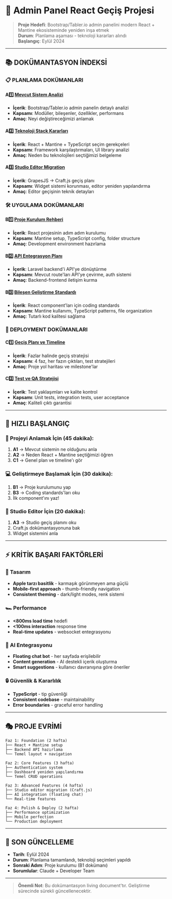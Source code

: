 # 🚀 Admin Panel React Geçiş Projesi

> **Proje Hedefi**: Bootstrap/Tabler.io admin panelini modern React + Mantine ekosisteminde yeniden inşa etmek  
> **Durum**: Planlama aşaması - teknoloji kararları alındı  
> **Başlangıç**: Eylül 2024

---

## 📚 DOKÜMANTASYON İNDEKSİ

### 📋 PLANLAMA DOKÜMANLARI

#### A1️⃣ [Mevcut Sistem Analizi](A1_mevcut_sistem_analizi.md)
- **İçerik**: Bootstrap/Tabler.io admin panelin detaylı analizi
- **Kapsamı**: Modüller, bileşenler, özellikler, performans
- **Amaç**: Neyi değiştireceğimizi anlamak

#### A2️⃣ [Teknoloji Stack Kararları](A2_teknoloji_stack_kararlari.md)
- **İçerik**: React + Mantine + TypeScript seçim gerekçeleri
- **Kapsamı**: Framework karşılaştırmaları, UI library analizi
- **Amaç**: Neden bu teknolojileri seçtiğimizi belgeleme

#### A3️⃣ [Studio Editor Migration](A3_studio_editor_migration.md)
- **İçerik**: GrapesJS → Craft.js geçiş planı
- **Kapsamı**: Widget sistemi korunması, editor yeniden yapılandırma
- **Amaç**: Editor geçişinin teknik detayları

### 🛠️ UYGULAMA DOKÜMANLARI

#### B1️⃣ [Proje Kurulum Rehberi](B1_proje_kurulum_rehberi.md)
- **İçerik**: React projesinin adım adım kurulumu
- **Kapsamı**: Mantine setup, TypeScript config, folder structure
- **Amaç**: Development environment hazırlama

#### B2️⃣ [API Entegrasyon Planı](B2_api_entegrasyon_plani.md)
- **İçerik**: Laravel backend'i API'ye dönüştürme
- **Kapsamı**: Mevcut route'ları API'ye çevirme, auth sistemi
- **Amaç**: Backend-frontend iletişim kurma

#### B3️⃣ [Bileşen Geliştirme Standardı](B3_bilesen_gelistirme_standardi.md)
- **İçerik**: React component'ları için coding standards
- **Kapsamı**: Mantine kullanımı, TypeScript patterns, file organization
- **Amaç**: Tutarlı kod kalitesi sağlama

### 🚀 DEPLOYMENT DOKÜMANLARI

#### C1️⃣ [Geçiş Planı ve Timeline](C1_gecis_plani_timeline.md)
- **İçerik**: Fazlar halinde geçiş stratejisi
- **Kapsamı**: 4 faz, her fazın çıktıları, test stratejileri
- **Amaç**: Proje yol haritası ve milestone'lar

#### C2️⃣ [Test ve QA Stratejisi](C2_test_qa_stratejisi.md)
- **İçerik**: Test yaklaşımları ve kalite kontrol
- **Kapsamı**: Unit tests, integration tests, user acceptance
- **Amaç**: Kaliteli çıktı garantisi

---

## 🎯 HIZLI BAŞLANGIÇ

### 👀 Projeyi Anlamak İçin (45 dakika):
1. **A1** → Mevcut sistemin ne olduğunu anla
2. **A2** → Neden React + Mantine seçtiğimizi öğren  
3. **C1** → Genel plan ve timeline'ı gör

### 💻 Geliştirmeye Başlamak İçin (30 dakika):
1. **B1** → Proje kurulumunu yap
2. **B3** → Coding standards'ları oku
3. İlk component'ını yaz!

### 🚀 Studio Editor İçin (20 dakika):
1. **A3** → Studio geçiş planını oku
2. Craft.js dokümantasyonuna bak
3. Widget sistemini anla

---

## ⚡ KRİTİK BAŞARI FAKTÖRLERİ

### 🎨 Tasarım
- **Apple tarzı basitlik** - karmaşık görünmeyen ama güçlü
- **Mobile-first approach** - thumb-friendly navigation  
- **Consistent theming** - dark/light modes, renk sistemi

### 🏎️ Performance  
- **<800ms load time** hedefi
- **<100ms interaction** response time
- **Real-time updates** - websocket entegrasyonu

### 🤖 AI Entegrasyonu
- **Floating chat bot** - her sayfada erişilebilir
- **Content generation** - AI destekli içerik oluşturma
- **Smart suggestions** - kullanıcı davranışına göre öneriler

### 🔒 Güvenlik & Kararlılık
- **TypeScript** - tip güvenliği
- **Consistent codebase** - maintainability
- **Error boundaries** - graceful error handling

---

## 🎭 PROJE EVRİMİ

```
Faz 1: Foundation (2 hafta)
├── React + Mantine setup
├── Backend API hazırlama  
└── Temel layout + navigation

Faz 2: Core Features (3 hafta)  
├── Authentication system
├── Dashboard yeniden yapılandırma
└── Temel CRUD operations

Faz 3: Advanced Features (4 hafta)
├── Studio editor migration (Craft.js)
├── AI integration (floating chat)
└── Real-time features

Faz 4: Polish & Deploy (2 hafta)
├── Performance optimization
├── Mobile perfection
└── Production deployment
```

---

## 📝 SON GÜNCELLEME
- **Tarih**: Eylül 2024  
- **Durum**: Planlama tamamlandı, teknoloji seçimleri yapıldı
- **Sonraki Adım**: Proje kurulumu (B1 dokümanı)
- **Sorumlular**: Claude + Developer Team

---

> **Önemli Not**: Bu dokümantasyon living document'tır. Geliştirme sürecinde sürekli güncellenecektir.